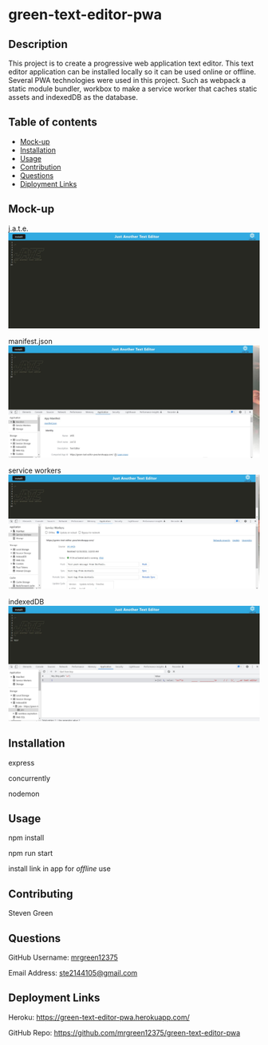 # green-text-editor-pwa

## Description
This project is to create a progressive web application text editor. This text editor application can be installed locally so it can be used online or offline. Several PWA technologies were used in this project. Such as webpack a static module bundler, workbox to make a service worker that caches static assets and indexedDB as the database.

## Table of contents
- [Mock-up](#Mock-up)
- [Installation](#Installation)
- [Usage](#Usage)
- [Contribution](#Contributing)
- [Questions](#Questions)
- [Diployment Links](#Diployement-Links)
## Mock-up

j.a.t.e.
![alt jate demo](./images/jate-mockup.jpg)

manifest.json
![alt jate manifest demo](./images/manifest-mockup.jpg)

service workers
![alt jate service worker demo](./images/service-workers-mockup.jpg)

indexedDB
![alt jate indexedDB demo](./images/indexedDB-mockup.jpg)
## Installation
express

concurrently

nodemon
## Usage
npm install

npm run start

install link in app for *offline* use
## Contributing
Steven Green

## Questions
GitHub Username: [mrgreen12375](https://github.com/mrgreen12375)

Email Address: [ste2144105@gmail.com](ste2144105@gmail.com)
## Deployment Links
Heroku: https://green-text-editor-pwa.herokuapp.com/

GitHub Repo: https://github.com/mrgreen12375/green-text-editor-pwa